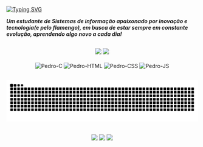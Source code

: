 [![Typing SVG](https://readme-typing-svg.herokuapp.com?font=JetBrains+Mono&size=24&pause=1000&color=EB1F6A&width=435&lines=Hello+World!!+Eu+sou+o+Pedro!+👋)](https://git.io/typing-svg)

  **_Um estudante de Sistemas de informação apaixonado por inovação e tecnologia(e pelo flamengo), em busca de estar sempre em constante evolução, aprendendo algo novo a cada dia!_**

##

<div align='center'>
  <img height="150em" src="https://github-readme-stats.vercel.app/api?username=pedroggramos&show_icons=true&theme=radical&include_all_commits=true&count_private=true&hide=issues" />
  <img height="150" src="https://github-readme-stats.vercel.app/api/top-langs/?username=pedroggramos&layout=compact&langs_count=16&theme=radical"/>
</div>

<div style="display: inline_block" align="center"><br>
  <img align="center" alt="Pedro-C" height="30" width="40" src="https://cdn.jsdelivr.net/gh/devicons/devicon@latest/icons/c/c-original.svg"/>
  <img align="center" alt="Pedro-HTML" height="30" width="40" src="https://cdn.jsdelivr.net/gh/devicons/devicon@latest/icons/html5/html5-original.svg" />
  <img align="center" alt="Pedro-CSS" height="30" width="40" src= "https://cdn.jsdelivr.net/gh/devicons/devicon@latest/icons/css3/css3-original.svg" />
  <img align="center" alt="Pedro-JS" height="30" width="40" src="https://cdn.jsdelivr.net/gh/devicons/devicon@latest/icons/javascript/javascript-original.svg"/>
</div>

##

<picture>
  <source media="(prefers-color-scheme: dark)" srcset="https://raw.githubusercontent.com/pedroggramos/pedroggramos/output/github-contribution-grid-snake-dark.svg">
  <source media="(prefers-color-scheme: light)" srcset="https://raw.githubusercontent.com/pedroggramos/pedroggramos/output/github-contribution-grid-snake.svg">
  <img alt="github contribution grid snake animation" src="https://raw.githubusercontent.com/pedroggramos/pedroggramos/output/github-contribution-grid-snake.svg">
</picture>


##

<div align="center"> 
  <a href="https://instagram.com/pedro.ggr" target="_blank"><img src="https://img.shields.io/badge/-Instagram-%23E4405F?style=for-the-badge&logo=instagram&logoColor=white" target="_blank"></a>
  <a href = "mailto:pedrogabrielguimaraesramos178@gmail.com"><img src="https://img.shields.io/badge/-Gmail-%23333?style=for-the-badge&logo=gmail&logoColor=white" target="_blank"></a>
  <a href="www.linkedin.com/in/pedrogabrielgramos" target="_blank"><img src="https://img.shields.io/badge/-LinkedIn-%230077B5?style=for-the-badge&logo=linkedin&logoColor=white" target="_blank"></a> 
  
</div>
